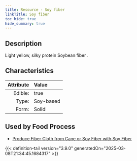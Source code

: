 ```yaml
---
title: Resource - Soy fiber
linkTitle: Soy fiber
toc_hide: true
hide_summary: true
---
```

<!-- This is generated by the MarsSim HelpGenertor, do not edit. -->

## Description
Light yellow, silky protein Soybean fiber .

## Characteristics

| Attribute      | Value |
|--------:|:------|
|Edible:|true|
|Type:|Soy-based|
|Form:|Solid|
 



    
## Used by Food Process

- [Produce Fiber Cloth from Cane or Soy Fiber with Soy Fiber](/docs/definitions/food/produce-fiber-cloth-from-cane-or-soy-fiber-with-soy-fiber)



{{< definition-tail version="3.9.0" generatedOn="2025-03-08T21:34:45.1684317" >}}


